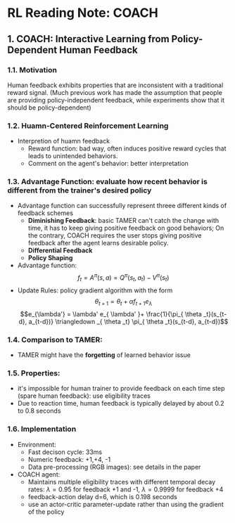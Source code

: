 # RL Reading Note: COACH

## 1. COACH: Interactive Learning from Policy-Dependent Human Feedback

### 1.1. Motivation
Human feedback exhibits properties that are inconsistent with a traditional reward signal. (Much previous work has made the assumption that people are providing policy-independent feedback, while experiments show that it should be policy-dependent)

### 1.2. Huamn-Centered Reinforcement Learning
- Interpretion of huamn feedback
	- Reward function: bad way, often induces positive reward cycles that leads to unintended behaviors.
	- Comment on the agent's behavior: better interpretation


### 1.3. Advantage Function: evaluate how recent behavior is different from the trainer's desired policy
- Advantage function can successfully represent threee different kinds of feedback schemes
	- **Diminishing Feedback**: basic TAMER can't catch the change with time, it has to keep giving positive feedback on good behaviors; On the contrary, COACH requires the user stops giving positive feedback after the agent learns desirable policy.
	- **Differential Feedback**
	- **Policy Shaping**
- Advantage function: $$f_{t} =A^{\pi}(s, a)= Q^{\pi}(s_t, a_t) - V^{\pi}(s_t)$$
- Update Rules: policy gradient algorithm with the form
$${\theta}_{t+1} ={\theta}_t + {\alpha} f_{t+1}e_{\lambda}$$ 
$$e_{\lambda'} = \lambda' e_{ \lambda' }+ \frac{1}{\pi_{ \theta _t}(s_{t-d}, a_{t-d})} \triangledown _{ \theta _t} \pi_{ \theta _t}(s_{t-d}, a_{t-d})$$

### 1.4. Comparison to TAMER:
- TAMER might have the **forgetting** of learned behavior issue

### 1.5. Properties:
- it's impossible for human trainer to provide feedback on each time step (spare human feedback): use eligibility traces
- Due to reaction time, human feedback is typically delayed by about 0.2 to 0.8 seconds

### 1.6. Implementation
- Environment:
	- Fast decison cycle: 33ms
	- Numeric feedback: +1,+4, -1
	- Data pre-processing (RGB images): see details in the paper
- COACH agent:
	- Maintains multiple eligibility traces with different temporal decay rates: $\lambda = 0.95$ for feedback +1 and -1, $\lambda = 0.9999$ for feedback +4
	- feedback-action delay d=6, which is 0.198 seconds
	- use an actor-critic parameter-update rather than using the gradient of the policy
